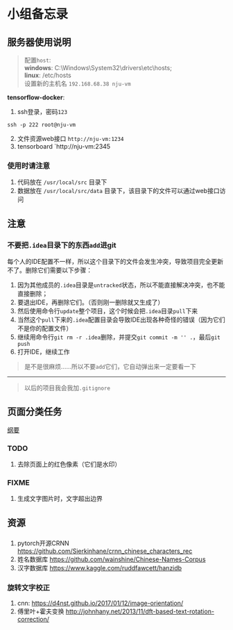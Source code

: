 # 小组备忘录

## 服务器使用说明
> 配置`host`:<br />**windows**: C:\Windows\System32\drivers\etc\hosts;<br />**linux**: /etc/hosts <br /> 设置新的主机名 `192.168.68.38 nju-vm`

**tensorflow-docker**:
1. ssh登录，密码`123`
``` shell
ssh -p 222 root@nju-vm
```
2. 文件资源web接口 `http://nju-vm:1234`
3. tensorboard `http://nju-vm:2345

### 使用时请注意
1. 代码放在 `/usr/local/src` 目录下
2. 数据放在 `/usr/local/src/data` 目录下，该目录下的文件可以通过web接口访问


## 注意
### 不要把`.idea`目录下的东西`add`进git
每个人的IDE配置不一样，所以这个目录下的文件会发生冲突，导致项目完全更新不了。删除它们需要以下步骤：
1. 因为其他成员的`.idea`目录是`untracked`状态，所以不能直接解决冲突，也不能直接删除；
2. 要退出IDE，再删除它们。（否则刚一删除就又生成了）
3. 然后使用命令行`update`整个项目，这个时候会把`.idea`目录`pull`下来
4. 当然这个`pull`下来的`.idea`配置目录会导致IDE出现各种奇怪的错误（因为它们不是你的配置文件）
5. 继续用命令行`git rm -r .idea`删除，并提交`git commit -m '' .`，最后`git push`
6. 打开IDE，继续工作

> 是不是很麻烦……所以不要`add`它们，它自动弹出来一定要看一下
---
> 以后的项目我会我加`.gitignore`

## 页面分类任务
[纲要](./page_classification.md)

### TODO
1. 去除页面上的红色像素（它们是水印）

### FIXME
1. 生成文字图片时，文字超出边界
## 资源

### 
1. pytorch开源CRNN https://github.com/Sierkinhane/crnn_chinese_characters_rec
2. 姓名数据库 https://github.com/wainshine/Chinese-Names-Corpus
3. 汉字数据库 https://www.kaggle.com/ruddfawcett/hanzidb
### 旋转文字校正 
1. cnn: https://d4nst.github.io/2017/01/12/image-orientation/
2. 傅里叶+霍夫变换 http://johnhany.net/2013/11/dft-based-text-rotation-correction/
